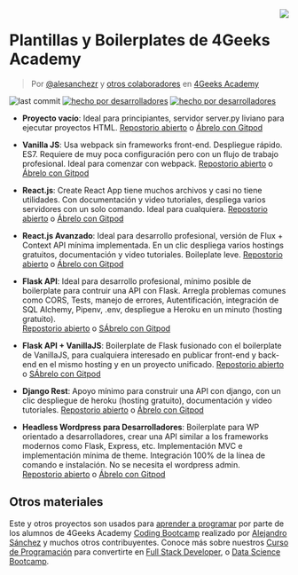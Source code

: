 <img align="right" src="https://assets.breatheco.de/apis/img/images.php?blob&random&cat=icon&tags=4geeks,32">

# Plantillas y Boilerplates de 4Geeks Academy

> Por [@alesanchezr](https://twitter.com/alesanchezr) y [otros colaboradores](https://github.com/4GeeksAcademy/Interactive-Tutorials/graphs/contributors) en [4Geeks Academy](http://4geeksacademy.co/)

![last commit](https://img.shields.io/github/last-commit/4geeksacademy/Templates-Boilerplates)
[![hecho por desarrolladores](https://img.shields.io/badge/build_by-Developers-blue)](https://breatheco.de)
[![hecho por desarrolladores](https://img.shields.io/twitter/follow/4geeksacademy?style=social&logo=twitter)](https://twitter.com/4geeksacademy)

- **Proyecto vacío**: Ideal para principiantes, servidor server.py liviano para ejecutar proyectos HTML.
[Repostorio abierto](https://github.com/4GeeksAcademy/html-hello) o [Ábrelo con Gitpod](https://gitpod.io#https://github.com/4GeeksAcademy/html-hello.git)

- **Vanilla JS**: Usa webpack sin frameworks front-end. Despliegue rápido. ES7. Requiere de muy poca configuración pero con un flujo de trabajo profesional. Ideal para comenzar con webpack.
[Repostorio abierto](https://github.com/4GeeksAcademy/vanillajs-hello) o [Ábrelo con Gitpod](https://gitpod.io#https://github.com/4GeeksAcademy/vanillajs-hello)

- **React.js**: Create React App tiene muchos archivos y casi no tiene utilidades. Con documentación y video tutoriales, despliega varios servidores con un solo comando. Ideal para cualquiera. 
[Repostorio abierto](https://github.com/4GeeksAcademy/react-hello) o [Ábrelo con Gitpod](https://gitpod.io#https://github.com/4GeeksAcademy/react-hello.git)

- **React.js Avanzado**: Ideal para desarrollo profesional, versión de Flux + Context API mínima implementada. En un clic despliega varios hostings gratuitos, documentación y video tutoriales. Boileplate leve.
[Repostorio abierto](https://github.com/4GeeksAcademy/react-hello-webapp) o [Ábrelo con Gitpod](https://gitpod.io#https://github.com/4GeeksAcademy/react-hello-webapp.git)

- **Flask API**: Ideal para desarrollo profesional, mínimo posible de boilerplate para contruir una API con Flask. Arregla problemas comunes como CORS, Tests, manejo de errores, Autentificación, integración de SQL Alchemy, Pipenv, .env, despliegue a Heroku en un minuto (hosting gratuito).  
[Repostorio abierto](https://github.com/4GeeksAcademy/flask-rest-hello) o [SÁbrelo con Gitpod](https://gitpod.io#https://github.com/4GeeksAcademy/flask-rest-hello.git)

- **Flask API + VanillaJS**: Boilerplate de Flask fusionado con el boilerplate de VanillaJS, para cualquiera interesado en publicar front-end y back-end en el mismo hosting y en un proyecto unificado.
[Repostorio abierto](https://github.com/4GeeksAcademy/flask-api-vanillajs-boilerplate) o [SÁbrelo con Gitpod](https://gitpod.io#https://github.com/4GeeksAcademy/flask-api-vanillajs-boilerplate)

- **Django Rest**: Apoyo mínimo para construir una API con django, con un clic despliegue de heroku (hosting gratuito), documentación y video tutoriales.
[Repostorio abierto](https://github.com/4GeeksAcademy/django-rest-hello) o [Ábrelo con Gitpod](https://gitpod.io#https://github.com/4GeeksAcademy/django-rest-hello.git)

- **Headless Wordpress para Desarrolladores**: Boilerplate para WP orientado a desarrolladores, crear una API similar a los frameworks modernos como Flask, Express, etc. Implementación MVC e implementación mínima de theme. Integración 100% de la línea de comando e instalación. No se necesita el wordpress admin.  
[Repostorio abierto](https://github.com/4GeeksAcademy/wordpress-hello) o [Ábrelo con Gitpod](https://gitpod.io#https://github.com/4GeeksAcademy/wordpress-hello.git)

## Otros materiales

Este y otros proyectos son usados para [aprender a programar](https://4geeksacademy.com/es/aprender-a-programar/aprender-a-programar-desde-cero) por parte de los alumnos de 4Geeks Academy [Coding Bootcamp](https://4geeksacademy.com/us/coding-bootcamp) realizado por [Alejandro Sánchez](https://twitter.com/alesanchezr) y muchos otros contribuyentes. Conoce más sobre nuestros [Curso de Programación](https://4geeksacademy.com/es/curso-de-programacion-desde-cero/?lang=es) para convertirte en [Full Stack Developer](https://4geeksacademy.com/es/desarrollador-full-stack/desarrollador-full-stack), o [Data Science Bootcamp](https://4geeksacademy.com/es/coding-bootcamps/curso-datascience-machine-learning).
